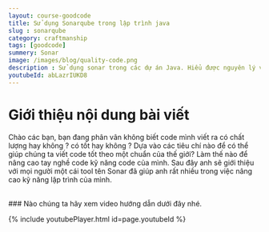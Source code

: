 ```yaml
---
layout: course-goodcode
title: Sử dụng Sonarqube trong lập trình java  
slug : sonarqube
category: craftmanship
tags: [goodcode]
summery: Sonar
image: /images/blog/quality-code.png
description : Sử dụng sonar trong các dự án Java. Hiểu được nguyên lý và lợi ích của việc sử dụng Sonar trong lập trình Java.
youtubeId: abLazrIUKD8
---
```


# **Giới thiệu nội dung bài viết**

Chào các bạn, bạn đang phân vân không biết code mình viết ra có chất lượng hay không ? có tốt hay không ? Dựa vào các tiêu chí nào để
có thể giúp chúng ta viết code tốt theo một chuẩn của thế giới? Làm thế nào để nâng cao tay nghề code kỹ năng code của mình. Sau đây anh
sẽ giới thiệu với mọi người một cái tool tên Sonar đã giúp anh rất nhiều trong việc nâng cao kỹ năng lập trình của mình.

<br>
### Nào chúng ta hãy xem video hướng dẫn dưới đây nhé.

{% include youtubePlayer.html id=page.youtubeId %}
